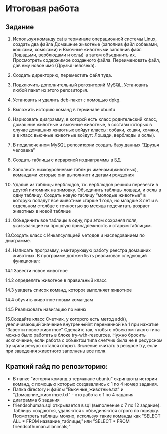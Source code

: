 # Итоговая работа

## Задание
1. Используя команду cat в терминале операционной системы Linux, создать два файла Домашние животные (заполнив файл собаками, кошками, хомяками) и Вьючные животными заполнив файл Лошадьми, верблюдами и ослы), а затем объединить их. Просмотреть содержимое созданного файла. Переименовать файл, дав ему новое имя (Друзья человека).

3. Создать директорию, переместить файл туда.

4. Подключить дополнительный репозиторий MySQL. Установить любой пакет из этого репозитория.

5. Установить и удалить deb-пакет с помощью dpkg.

6. Выложить историю команд в терминале ubuntu

7. Нарисовать диаграмму, в которой есть класс родительский класс, домашние животные и вьючные животные, в составы которых в случае домашних животных войдут классы: собаки, кошки, хомяки, а в класс вьючные животные войдут: Лошади, верблюды и ослы).

8. В подключенном MySQL репозитории создать базу данных “Друзья человека”

9. Создать таблицы с иерархией из диаграммы в БД

10. Заполнить низкоуровневые таблицы именами(животных), командами которые они выполняют и датами рождения

11. Удалив из таблицы верблюдов, т.к. верблюдов решили перевезти в другой питомник на зимовку. Объединить таблицы лошади, и ослы в одну таблицу. Создать новую таблицу “молодые животные” в которую попадут все животные старше 1 года, но младше 3 лет и в отдельном столбце с точностью до месяца подсчитать возраст животных в новой таблице

12. Объединить все таблицы в одну, при этом сохраняя поля, указывающие на прошлую принадлежность к старым таблицам.

13.Создать класс с Инкапсуляцией методов и наследованием по диаграмме.

14. Написать программу, имитирующую работу реестра домашних животных. В программе должен быть реализован следующий функционал:

14.1 Завести новое животное

14.2 определять животное в правильный класс

14.3 увидеть список команд, которое выполняет животное

14.4 обучить животное новым командам

14.5 Реализовать навигацию по меню

15.Создайте класс Счетчик, у которого есть метод add(), увеличивающий̆ значение внутренней̆int переменной̆ на 1 при нажатие “Завести новое животное” Сделайте так, чтобы с объектом такого типа можно было работать в блоке try-with-resources. Нужно бросить исключение, если работа с объектом типа счетчик была не в ресурсном try и/или ресурс остался открыт. Значение считать в ресурсе try, если при заведения животного заполнены все поля.

## Краткий гайд по репозиторию:
- В папке "история команд в терминале ubuntu" скриншоты истории команд, с помощью которых создавалиись с 1 по 4 номер задания.
- Папка directory и файлы "Вьючные_животные.txt" и "Домашние_животные.txt" - это работа с 1 по 4 задания
- диаграмма 6 задания
- friendsohuman.sql открывается в sql (выполнение c 7 по 12 задание). Таблицы создаются, удаляются и  объединяются строго по порядку. Посмотреть таблицы можно, используя такие команды как "SELECT ALL * FROM название_таблицы;" или "SELECT * FROM friendsofhuman.allanimals;"
